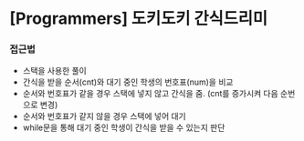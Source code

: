 # [Programmers] 도키도키 간식드리미

### 접근법

-   스택을 사용한 풀이
-   간식을 받을 순서(cnt)와 대기 중인 학생의 번호표(num)을 비교
-   순서와 번호표가 같을 경우 스택에 넣지 않고 간식을 줌. (cnt를 증가시켜 다음 순번으로 변경)
-   순서와 번호표가 같지 않을 경우 스택에 넣어 대기
-   while문을 통해 대기 중인 학생이 간식을 받을 수 있는지 판단
